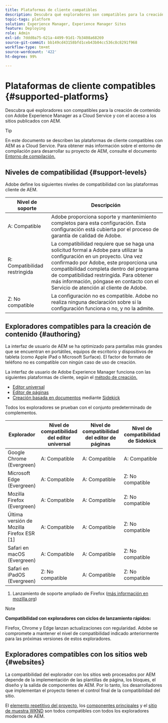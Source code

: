 ```yaml
---
title: Plataformas de cliente compatibles
description: Descubra qué exploradores son compatibles para la creación de contenido con Adobe Experience Manager as a Cloud Service y con el acceso a los sitios publicados con AEM.
topic-tags: platform
solution: Experience Manager, Experience Manager Sites
feature: Deploying
role: Admin
exl-id: 7ddd0a75-621a-4499-91d1-7b3408a68269
source-git-commit: bb149cd43158bfd1ceb43b04cc536c8c8291f968
workflow-type: tm+mt
source-wordcount: '422'
ht-degree: 99%

---
```


# Plataformas de cliente compatibles {#supported-platforms}

Descubra qué exploradores son compatibles para la creación de contenido con Adobe Experience Manager as a Cloud Service y con el acceso a los sitios publicados con AEM.

>[!TIP]
>
>En este documento se describen las plataformas de cliente compatibles con AEM as a Cloud Service. Para obtener más información sobre el entorno de compilación para desarrollar su proyecto de AEM, consulte el documento [Entorno de compilación.](/help/implementing/cloud-manager/getting-access-to-aem-in-cloud/build-environment-details.md)

## Niveles de compatibilidad {#support-levels}

Adobe define los siguientes niveles de compatibilidad con las plataformas cliente de AEM.

| Nivel de soporte | Descripción |
|---|---|
| A: Compatible | Adobe proporciona soporte y mantenimiento completos para esta configuración. Esta configuración está cubierta por el proceso de garantía de calidad de Adobe. |
| R: Compatibilidad restringida | La compatibilidad requiere que se haga una solicitud formal a Adobe para utilizar la configuración en un proyecto. Una vez confirmado por Adobe, este proporciona una compatibilidad completa dentro del programa de compatibilidad restringida. Para obtener más información, póngase en contacto con el Servicio de atención al cliente de Adobe. |
| Z: No compatible | La configuración no es compatible. Adobe no realiza ninguna declaración sobre si la configuración funciona o no, y no la admite. |

## Exploradores compatibles para la creación de contenido {#authoring}

La interfaz de usuario de AEM se ha optimizado para pantallas más grandes que se encuentran en portátiles, equipos de escritorio y dispositivos de tableta (como Apple iPad o Microsoft Surface). El factor de formato de teléfono no es compatible con ningún caso de uso de creación.

La interfaz de usuario de Adobe Experience Manager funciona con las siguientes plataformas de cliente, según el [método de creación.](/help/edge/overview.md#authoring-method)

* [Editor universal](/help/sites-cloud/authoring/universal-editor/authoring.md)
* [Editor de páginas](/help/sites-cloud/authoring/page-editor/introduction.md)
* [Creación basada en documentos](https://www.aem.live/docs/aem-authoring) mediante [Sidekick](https://www.aem.live/docs/sidekick)

Todos los exploradores se prueban con el conjunto predeterminado de complementos.

| Explorador | Nivel de compatibilidad del editor universal | Nivel de compatibilidad del editor de páginas | Nivel de compatibilidad de Sidekick |
|---|---|---|---|
| Google Chrome (Evergreen) | A: Compatible | A: Compatible | A: Compatible |
| Microsoft Edge (Evergreen) | A: Compatible | A: Compatible | Z: No compatible |
| Mozilla Firefox (Evergreen) | A: Compatible | A: Compatible | Z: No compatible |
| Última versión de Mozilla Firefox ESR [1] | A: Compatible | A: Compatible | Z: No compatible |
| Safari en macOS (Evergreen) | A: Compatible | A: Compatible | Z: No compatible |
| Safari en iPadOS (Evergreen) | Z: No compatible | A: Compatible | Z: No compatible |

1. Lanzamiento de soporte ampliado de Firefox ([más información en mozilla.org](https://www.mozilla.org/es-ES/firefox/enterprise/))

>[!NOTE]
>
>**Compatibilidad con exploradores con ciclos de lanzamiento rápidos:**
>
>Firefox, Chrome y Edge lanzan actualizaciones con regularidad. Adobe se compromete a mantener el nivel de compatibilidad indicado anteriormente para las próximas versiones de estos exploradores.

## Exploradores compatibles con los sitios web {#websites}

La compatibilidad del explorador con los sitios web procesados por AEM depende de la implementación de las plantillas de página, los bloques, el diseño y la salida de componentes de AEM. Por lo tanto, los desarrolladores que implementan el proyecto tienen el control final de la compatibilidad del sitio.

El [elemento repetitivo del proyecto,](https://www.aem.live/developer/ue-tutorial#create-github-project) los [componentes principales](/help/implementing/developing/components/overview.md#aem-core-components) y el [sitio de muestra WKND](/help/implementing/developing/introduction/develop-wknd-tutorial.md) son todos compatibles con todos los exploradores modernos de AEM.
